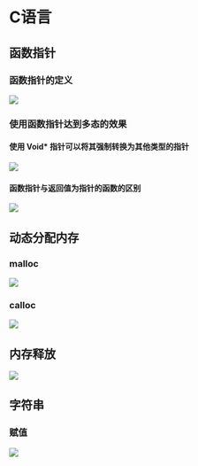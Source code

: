 # C语言

## 函数指针

### 函数指针的定义

![](pics/01.png)

### 使用函数指针达到多态的效果

#### 使用 Void* 指针可以将其强制转换为其他类型的指针

![](pics/02.png)

#### 函数指针与返回值为指针的函数的区别

![](pics/03.png)

## 动态分配内存

### malloc

![](pics/04.png)

### calloc

![](pics/05.png)

## 内存释放

![](pics/06.png)

## 字符串

### 赋值

![](pics/07.png)

